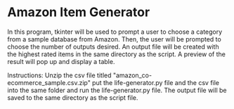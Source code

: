 # Amazon Item Generator

  In this program, tkinter will be used to prompt a user to choose a category from a sample database from Amazon. Then, the user will be prompted to choose the number of outputs desired. An output file will be created with the highest rated items in the same directory as the script. A preview of the result will pop up and display a table.

Instructions: Unzip the csv file titled "amazon_co-ecommerce_sample.csv.zip" put the life-generator.py file and the csv file into the same folder and run the life-generator.py file. The output file will be saved to the same directory as the script file. 
